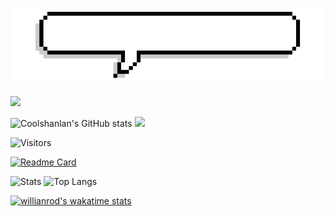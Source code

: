 ![](https://github.com/Coolshanlan/Coolshanlan/blob/main/Image/Introduction.gif?raw=true)

![](https://github-profile-summary-cards.vercel.app/api/cards/profile-details?username=Coolshanlan&theme=nord_dark&hide_border=true)

![Coolshanlan's GitHub stats](https://github-readme-stats.vercel.app/api?username=Coolshanlan&theme=vue&show_icons=true&bg_color=0D1120&text_color=ccc&include_all_commits=true&border_radius=15)
![](https://github-profile-summary-cards.vercel.app/api/cards/most-commit-language?username=Coolshanlan&theme=nord_dark&hide_border=true)

![Visitors](https://estruyf-github.azurewebsites.net/api/VisitorHit?user=Coolshanlan&countColor=rgb(55,154,110))

[![Readme Card](https://github-readme-stats.vercel.app/api/pin/?username=Coolshanlan&repo=HighlightTranslator&theme=vue&show_icons=true&bg_color=000&text_color=ccc&include_all_commits=true&border_radius=0&hide_border=true)](https://github.com/Coolshanlan/HighlightTranslator)


![Stats](https://github-readme-stats.vercel.app/api?username=Coolshanlan&border_radius=0&icon_color=0aa&bg_color=000&text_color=ccc&title_color=FCE928&show_icons=true&count_private=true&hide_border=true&include_all_commits=true&hide_title=true)
![Top Langs](https://github-readme-stats.vercel.app/api/top-langs/?username=Coolshanlan&layout=compact&hide=HTML,CSS&bg_color=000&title_color=FCE928&show_icons=true&count_private=true&hide_border=true&include_all_commits=true&text_color=fff&langs_count=8&border_radius=0&exclude_repo=bert-named-entity-recognition)

[![willianrod's wakatime stats](https://github-readme-stats.vercel.app/api/wakatime?username=Coolshanlan)](https://github.com/anuraghazra/github-readme-stats)

